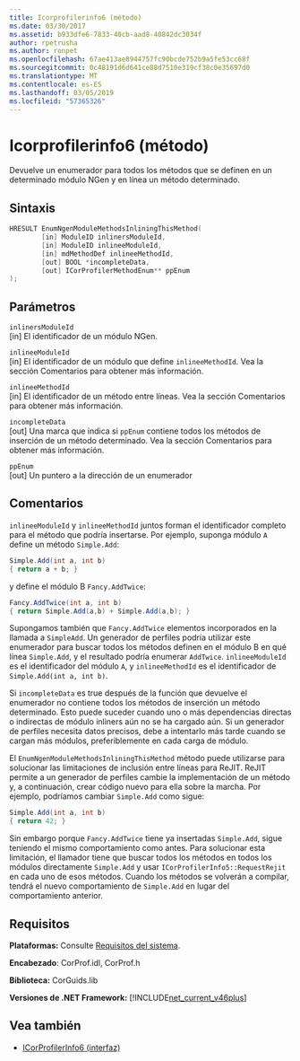 ```yaml
---
title: Icorprofilerinfo6 (método)
ms.date: 03/30/2017
ms.assetid: b933dfe6-7833-40cb-aad8-40842dc3034f
author: rpetrusha
ms.author: ronpet
ms.openlocfilehash: 67ae413ae8944757fc90bcde752b9a5fe53cc68f
ms.sourcegitcommit: 0c48191d6d641ce88d7510e319cf38c0e35697d0
ms.translationtype: MT
ms.contentlocale: es-ES
ms.lasthandoff: 03/05/2019
ms.locfileid: "57365326"
---
```

# <a name="icorprofilerinfo6enumngenmodulemethodsinliningthismethod-method"></a>Icorprofilerinfo6 (método)

Devuelve un enumerador para todos los métodos que se definen en un determinado módulo NGen y en línea un método determinado.

## <a name="syntax"></a>Sintaxis

```cpp
HRESULT EnumNgenModuleMethodsInliningThisMethod(
        [in] ModuleID inlinersModuleId,
        [in] ModuleID inlineeModuleId,
        [in] mdMethodDef inlineeMethodId,
        [out] BOOL *incompleteData,
        [out] ICorProfilerMethodEnum** ppEnum
);
```

## <a name="parameters"></a>Parámetros

`inlinersModuleId`\
[in] El identificador de un módulo NGen.

`inlineeModuleId`\
[in] El identificador de un módulo que define `inlineeMethodId`. Vea la sección Comentarios para obtener más información.

`inlineeMethodId`\
[in] El identificador de un método entre líneas. Vea la sección Comentarios para obtener más información.

`incompleteData`\
[out] Una marca que indica si `ppEnum` contiene todos los métodos de inserción de un método determinado.  Vea la sección Comentarios para obtener más información.

`ppEnum`\
[out] Un puntero a la dirección de un enumerador

## <a name="remarks"></a>Comentarios

`inlineeModuleId` y `inlineeMethodId` juntos forman el identificador completo para el método que podría insertarse. Por ejemplo, suponga módulo `A` define un método `Simple.Add`:

```csharp
Simple.Add(int a, int b)
{ return a + b; }
```

y define el módulo B `Fancy.AddTwice`:

```csharp
Fancy.AddTwice(int a, int b)
{ return Simple.Add(a,b) + Simple.Add(a,b); }
```

Supongamos también que `Fancy.AddTwice` elementos incorporados en la llamada a `SimpleAdd`. Un generador de perfiles podría utilizar este enumerador para buscar todos los métodos definen en el módulo B en qué línea `Simple.Add`, y el resultado podría enumerar `AddTwice`.  `inlineeModuleId` es el identificador del módulo `A`, y `inlineeMethodId` es el identificador de `Simple.Add(int a, int b)`.

Si `incompleteData` es true después de la función que devuelve el enumerador no contiene todos los métodos de inserción un método determinado. Esto puede suceder cuando uno o más dependencias directas o indirectas de módulo inliners aún no se ha cargado aún. Si un generador de perfiles necesita datos precisos, debe a intentarlo más tarde cuando se cargan más módulos, preferiblemente en cada carga de módulo.

El `EnumNgenModuleMethodsInliningThisMethod` método puede utilizarse para solucionar las limitaciones de inclusión entre líneas para ReJIT. ReJIT permite a un generador de perfiles cambie la implementación de un método y, a continuación, crear código nuevo para ella sobre la marcha. Por ejemplo, podríamos cambiar `Simple.Add` como sigue:

```csharp
Simple.Add(int a, int b)
{ return 42; }
```

Sin embargo porque `Fancy.AddTwice` tiene ya insertadas `Simple.Add`, sigue teniendo el mismo comportamiento como antes. Para solucionar esta limitación, el llamador tiene que buscar todos los métodos en todos los módulos directamente `Simple.Add` y usar `ICorProfilerInfo5::RequestRejit` en cada uno de esos métodos. Cuando los métodos se volverán a compilar, tendrá el nuevo comportamiento de `Simple.Add` en lugar del comportamiento anterior.

## <a name="requirements"></a>Requisitos

**Plataformas:** Consulte [Requisitos del sistema](../../../../docs/framework/get-started/system-requirements.md).

**Encabezado**: CorProf.idl, CorProf.h

**Biblioteca:** CorGuids.lib

**Versiones de .NET Framework:** [!INCLUDE[net_current_v46plus](../../../../includes/net-current-v46plus-md.md)]

## <a name="see-also"></a>Vea también

- [ICorProfilerInfo6 (interfaz)](icorprofilerinfo6-interface.md)